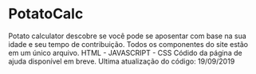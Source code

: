# PotatoCalc
Potato calculator descobre se você pode se aposentar com base na sua idade e seu tempo de contribuição.
Todos os componentes do site estão em um único arquivo. HTML - JAVASCRIPT - CSS
Códido da página de ajuda disponível em breve.
Ultima atualização do código: 19/09/2019
